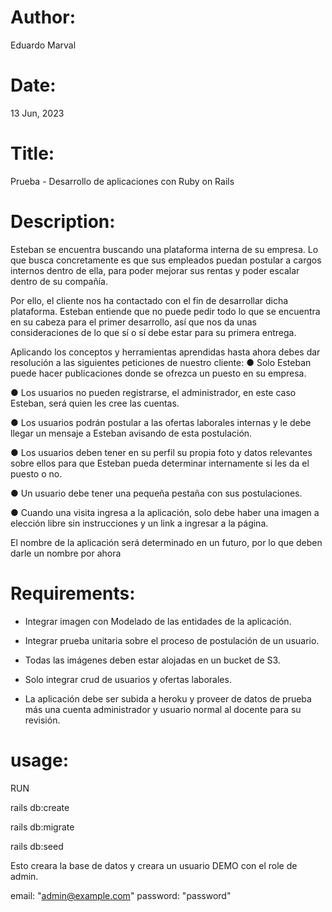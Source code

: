 # Author: 
Eduardo Marval

# Date: 
13 Jun, 2023

# Title: 
Prueba - Desarrollo de aplicaciones con Ruby on
Rails

# Description:

Esteban se encuentra buscando una plataforma interna de su empresa. Lo que busca
concretamente es que sus empleados puedan postular a cargos internos dentro de ella, para
poder mejorar sus rentas y poder escalar dentro de su compañía. 

Por ello, el cliente nos ha
contactado con el fin de desarrollar dicha plataforma. Esteban entiende que no puede pedir
todo lo que se encuentra en su cabeza para el primer desarrollo, así que nos da unas
consideraciones de lo que sí o sí debe estar para su primera entrega.

Aplicando los conceptos y herramientas aprendidas hasta ahora debes dar resolución a las
siguientes peticiones de nuestro cliente:
● Solo Esteban puede hacer publicaciones donde se ofrezca un puesto en su empresa.

● Los usuarios no pueden registrarse, el administrador, en este caso Esteban, será
quien les cree las cuentas.

● Los usuarios podrán postular a las ofertas laborales internas y le debe llegar un
mensaje a Esteban avisando de esta postulación.

● Los usuarios deben tener en su perfil su propia foto y datos relevantes sobre ellos
para que Esteban pueda determinar internamente si les da el puesto o no.

● Un usuario debe tener una pequeña pestaña con sus postulaciones.

● Cuando una visita ingresa a la aplicación, solo debe haber una imagen a elección
libre sin instrucciones y un link a ingresar a la página.

El nombre de la aplicación será determinado en un futuro, por lo que deben darle un nombre
por ahora

# Requirements:

- Integrar imagen con Modelado de las entidades de la aplicación.

- Integrar prueba unitaria sobre el proceso de postulación de un usuario.

- Todas las imágenes deben estar alojadas en un bucket de S3.

- Solo integrar crud de usuarios y ofertas laborales.

- La aplicación debe ser subida a heroku y proveer de datos de prueba más una cuenta
administrador y usuario normal al docente para su revisión.

# usage:

RUN 

rails db:create

rails db:migrate

rails db:seed


Esto creara la base de datos y creara un usuario DEMO con el role de admin.

  email: "admin@example.com"
  password: "password"


